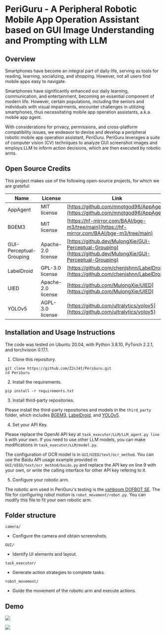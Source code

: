# PeriGuru - A Peripheral Robotic Mobile App Operation Assistant based on GUI Image Understanding and Prompting with LLM

## Overview

Smartphones have become an integral part of daily life, serving as tools for reading, learning, socializing, and shopping. However, not all users find mobile apps easy to navigate.

Smartphones have significantly enhanced our daily learning, communication, and entertainment, becoming an essential component of modern life. However, certain populations, including the seniors and individuals with visual impairments, encounter challenges in utilizing smartphones, thus necessitating mobile app operation assistants, a.k.a. mobile app agent.

With considerations for privacy, permissions, and cross-platform compatibility issues, we endeavor to devise and develop a peripheral robotic mobile app operation assistant, *PeriGuru*. PeriGuru leverages a suite of computer vision (CV) techniques to analyze GUI screenshot images and employs LLM to inform action decisions, which are then executed by robotic arms.

## Open Source Credits

This project makes use of the following open-source projects, for which we are grateful:

| Name | License | Link |
| --- | ---- | --- |
| AppAgent | MIT license | [https://github.com/mnotgod96/AppAgent](https://github.com/mnotgod96/AppAgent) |
| BGEM3 | MIT license | [https://hf-mirror.com/BAAI/bge-m3/tree/main](https://hf-mirror.com/BAAI/bge-m3/tree/main) |
| GUI-Perceptual-Grouping | Apache-2.0 license | [https://github.dev/MulongXie/GUI-Perceptual-Grouping](https://github.dev/MulongXie/GUI-Perceptual-Grouping) |
| LabelDroid | GPL-3.0 license | [https://github.com/chenjshnn/LabelDroid](https://github.com/chenjshnn/LabelDroid) |
| UIED | Apache-2.0 license | [https://github.com/MulongXie/UIED](https://github.com/MulongXie/UIED) |
| YOLOv5 |  AGPL-3.0 license | [https://github.com/ultralytics/yolov5](https://github.com/ultralytics/yolov5) |

## Installation and Usage Instructions

The code was tested on Ubuntu 20.04, with Python 3.8.10, PyTorch 2.2.1, and torchvision 0.17.1.

1. Clone this repository.

```shell
git clone https://github.com/Z2sJ4t/PeriGuru.git
cd PeriGuru
```

2. Install the requirements.

```shell
pip install -r requirements.txt
```

3. Install third-party repositories.

Please install the third-party repositories and models in the `third_party` folder, which includes [BGEM3](https://hf-mirror.com/BAAI/bge-m3/tree/main), [LabelDroid](https://github.com/chenjshnn/LabelDroid), and [YOLOv5](https://github.com/ultralytics/yolov5).


4. Set your API Key.

Please replace the OpenAI API key at `task_executor/LLM/LLM_agent.py line 8` with your own. If you need to use other LLM models, you can make modifications in `task_executor/LLM/model.py`.

The configuration of OCR model is in `GUI/UIED/text/ocr_method`. You can use the Baidu API usage example provided in `GUI/UIED/text/ocr_method/baidu.py` and replace the API key on line 9 with your own, or write the calling interface for other API key refering to it.


5. Configure your robotic arm.

The robotic arm used in PeriGuru's testing is the [yahboom DOFBOT SE](http://www.yahboom.net/study/DOFBOT_SE). The file for configuring robot motion is `robot_movement/robot.py`. You can modify this file to fit your own robotic arm.

## Folder structure

`camera/`

- Configure the camera and obtain screenshots.

`GUI/`

- Identify UI elements and layout.

`task_executor/`

- Generate action strategies to complete tasks.

`robot_movement/` 

- Guide the movement of the robotic arm and execute actions.

## Demo

![](https://github.com/Z2sJ4t/PeriGuru/blob/main/asset/demo_1.gif)

![](https://github.com/Z2sJ4t/PeriGuru/blob/main/asset/demo_2.gif)
